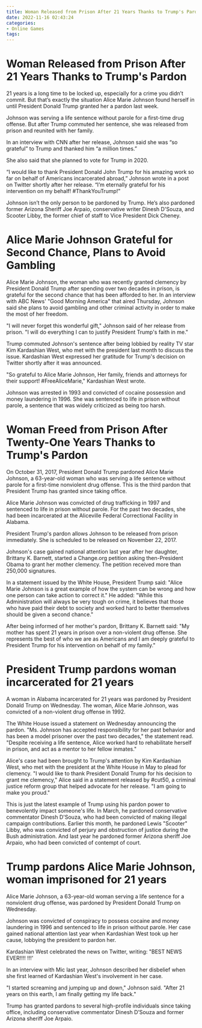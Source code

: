 ```yaml
---
title: Woman Released from Prison After 21 Years Thanks to Trump's Pardon
date: 2022-11-16 02:43:24
categories:
- Online Games
tags:
---
```



#  Woman Released from Prison After 21 Years Thanks to Trump's Pardon

21 years is a long time to be locked up, especially for a crime you didn’t commit. But that’s exactly the situation Alice Marie Johnson found herself in until President Donald Trump granted her a pardon last week.

Johnson was serving a life sentence without parole for a first-time drug offense. But after Trump commuted her sentence, she was released from prison and reunited with her family.

In an interview with CNN after her release, Johnson said she was “so grateful” to Trump and thanked him “a million times.”

She also said that she planned to vote for Trump in 2020.

“I would like to thank President Donald John Trump for his amazing work so far on behalf of Americans incarcerated abroad,” Johnson wrote in a post on Twitter shortly after her release. “I’m eternally grateful for his intervention on my behalf! #ThankYouTrump!”

Johnson isn’t the only person to be pardoned by Trump. He’s also pardoned former Arizona Sheriff Joe Arpaio, conservative writer Dinesh D'Souza, and Scooter Libby, the former chief of staff to Vice President Dick Cheney.

#  Alice Marie Johnson Grateful for Second Chance, Plans to Avoid Gambling

Alice Marie Johnson, the woman who was recently granted clemency by President Donald Trump after spending over two decades in prison, is grateful for the second chance that has been afforded to her. In an interview with ABC News' "Good Morning America" that aired Thursday, Johnson said she plans to avoid gambling and other criminal activity in order to make the most of her freedom.

"I will never forget this wonderful gift," Johnson said of her release from prison. "I will do everything I can to justify President Trump's faith in me."

Trump commuted Johnson's sentence after being lobbied by reality TV star Kim Kardashian West, who met with the president last month to discuss the issue. Kardashian West expressed her gratitude for Trump's decision on Twitter shortly after it was announced.

"So grateful to Alice Marie Johnson, Her family, friends and attorneys for their support! #FreeAliceMarie," Kardashian West wrote.

Johnson was arrested in 1993 and convicted of cocaine possession and money laundering in 1996. She was sentenced to life in prison without parole, a sentence that was widely criticized as being too harsh.

#  Woman Freed from Prison After Twenty-One Years Thanks to Trump's Pardon

On October 31, 2017, President Donald Trump pardoned Alice Marie Johnson, a 63-year-old woman who was serving a life sentence without parole for a first-time nonviolent drug offense. This is the third pardon that President Trump has granted since taking office.

Alice Marie Johnson was convicted of drug trafficking in 1997 and sentenced to life in prison without parole. For the past two decades, she had been incarcerated at the Aliceville Federal Correctional Facility in Alabama.

President Trump's pardon allows Johnson to be released from prison immediately. She is scheduled to be released on November 22, 2017.

Johnson's case gained national attention last year after her daughter, Brittany K. Barnett, started a Change.org petition asking then-President Obama to grant her mother clemency. The petition received more than 250,000 signatures.

In a statement issued by the White House, President Trump said: "Alice Marie Johnson is a great example of how the system can be wrong and how one person can take action to correct it." He added: "While this Administration will always be very tough on crime, it believes that those who have paid their debt to society and worked hard to better themselves should be given a second chance."

After being informed of her mother's pardon, Brittany K. Barnett said: "My mother has spent 21 years in prison over a non-violent drug offense. She represents the best of who we are as Americans and I am deeply grateful to President Trump for his intervention on behalf of my family."

#  President Trump pardons woman incarcerated for 21 years
A woman in Alabama incarcerated for 21 years was pardoned by President Donald Trump on Wednesday. The woman, Alice Marie Johnson, was convicted of a non-violent drug offense in 1992.

The White House issued a statement on Wednesday announcing the pardon. "Ms. Johnson has accepted responsibility for her past behavior and has been a model prisoner over the past two decades," the statement read. "Despite receiving a life sentence, Alice worked hard to rehabilitate herself in prison, and act as a mentor to her fellow inmates."

Alice's case had been brought to Trump's attention by Kim Kardashian West, who met with the president at the White House in May to plead for clemency. "I would like to thank President Donald Trump for his decision to grant me clemency," Alice said in a statement released by #cut50, a criminal justice reform group that helped advocate for her release. "I am going to make you proud."

This is just the latest example of Trump using his pardon power to benevolently impact someone's life. In March, he pardoned conservative commentator Dinesh D'Souza, who had been convicted of making illegal campaign contributions. Earlier this month, he pardoned Lewis "Scooter" Libby, who was convicted of perjury and obstruction of justice during the Bush administration. And last year he pardoned former Arizona sheriff Joe Arpaio, who had been convicted of contempt of court.

#  Trump pardons Alice Marie Johnson, woman imprisoned for 21 years

Alice Marie Johnson, a 63-year-old woman serving a life sentence for a nonviolent drug offense, was pardoned by President Donald Trump on Wednesday.

Johnson was convicted of conspiracy to possess cocaine and money laundering in 1996 and sentenced to life in prison without parole. Her case gained national attention last year when Kardashian West took up her cause, lobbying the president to pardon her.

Kardashian West celebrated the news on Twitter, writing: "BEST NEWS EVER!!!! !!!'

In an interview with Mic last year, Johnson described her disbelief when she first learned of Kardashian West's involvement in her case.

"I started screaming and jumping up and down," Johnson said. "After 21 years on this earth, I am finally getting my life back."

Trump has granted pardons to several high-profile individuals since taking office, including conservative commentator Dinesh D’Souza and former Arizona sheriff Joe Arpaio.